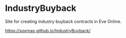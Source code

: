 # IndustryBuyback
Site for creating industry buyback contracts in Eve Online.

https://soxmax.github.io/IndustryBuyback/
